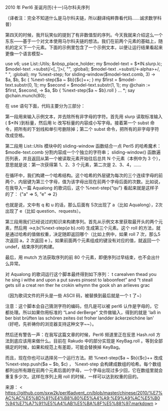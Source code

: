 2010 年 Perl6 圣诞月历(十一)马尔科夫序列

（译者注：完全不知道什么是马尔科夫链，所以翻译纯粹靠看代码……诚求数学科普）

第四天的时候，我开玩笑似的提到了有非数值型的序列。今天我就来介绍这么一个东东——基于一个对文本使用马尔科夫链的想法。我们在前两个元素的基础上，随机的定义下一个元素。下面的示例里包含了一个示例文本，以便让运行结果看起来更像一个语言模型~

use v6;
use List::Utils;
&nbsp_place_holder;
my $model-text = $*IN.slurp.lc;
$model-text .=subst(/<[_']>/, "", :global);
$model-text .=subst(/<-alpha>+/, " ", :global);
my %next-step;
for sliding-window($model-text.comb, 3) -> $a, $b, $c {
    %next-step{$a ~ $b}{$c}++;
}
my $first = $model-text.substr(0, 1);
my $second = $model-text.substr(1, 1);
my @chain := $first, $second, -> $a, $b { %next-step{$a ~ $b}.roll } ... *;
say @chain.munch(80);

在 use 语句下面，代码主要分为三部分：

第一段用来输入示例文本，并去除所有非字母的字符。首先用 slurp 读取标准输入( $*IN )到标量，然后用 lc 改写标量的内容成小写字母。接着第一个 subst 命令，把所有的下划线和单引号删除掉；第二个 subst 命令，把所有的非字母字符改成空格。

第二段用 List::Utils 模块中的 sliding-window 函数结合一点 Perl5 的哈希魔术： $modle-text.comb 分割内容成一个个独立的字符串； sliding-window() 函数遍历列表，并且返回从第一个被读取元素开始往后总共 N 个元素（本例中为 3 个），意思就是说：第一次获得第 1、2、3 个元素，第二次是 2、3、4，……

在循环中，我们构建一个哈希结构。这个哈希的外层键为每次的三个连续字母的前两个，内层键为第三个字母，值为该字母出现在前两个字母后面的次数。比如说，在我导入一篇 Aqualong 的歌词后，这个 %next-step{“qu”} 看起来就是这样子的了：
{"a" => 5, "e" => 2}

也就是说，文中有 q 和 u 的话，那么后面有 5次出现了 a（比如 Aqualong），2次出现了 e（比如 question、requests）。

第三段用我们已经说过的知识来构建序列。首先从示例文本里获取最开头的两个元素，然后用 ->$a,$b{%next-step{$a~$b}.roll} 生成第三个元素。这个 roll 的方法，就是通过哈希的值做权重，决定随即返回哪个（比如上例中，如果 roll 7 次，那么5 次返回 a，2 次返回 e ）。如果前面两个元素组成的键没有对应的值，就返回一个 undef，结束序列的构建。

最后，用 mutch 方法获取序列的前 80 个元素，即便序列过早结束，也不会出什么异常。

对 Aqualong 的歌词运行这个脚本最终得到如下序列：
t carealven thead you he sing i withe and upon a put saves pinsest to laboonfeet” and “t steall gets sill a creat ren ther he crokin whymn the gook sh an arlieves grac

（因为歌词文件的开头是一些 ASCII 码，被替换到最后就是一个 t 了~）

注意：这个脚本会自己猜测字符的编码，但凡是可以被 perl6 认作是字母的，它都处理。所以如果你用标准的 “Land derBerge” 文件做输入，得到的就是 'laß in ber bist brüften las schören zeites öst froher landder äckerzeichöne lan' （好吧，先祈祷你的浏览器支持这种文字~~）。

然后还有警告一声：在我写这篇文章的时候，Perl6 频道里正在反思 Hash.roll 方法到底应该用来做什么。目前在 Rakudo 中的部分实现是 KeyBag.roll 。等到全部搞定的时候，如果和规范上有差距，可能会替换掉 KeyBag。

而且，现在你也可以选择另一个运行方法。把 %next-step{$a ~ $b}{$c}++ 改成 %next-step.push($a ~ $b, $c) ， %next-step 会构建成数组的哈希。每个数组都列出所有跟在前两个元素后面的字母，一个字母出现过多少回，它在数组里就会重复多少次。这样在序列上用 roll 的时候，一样可以达到权重的目的。

来源： < https://github.com/sxw2k/perl6advent_cn/blob/master/chinese/2010/%E7%AC%AC%E5%8D%81%E4%B8%80%E5%A4%A9:%E9%A9%AC%E5%B0%94%E7%A7%91%E5%A4%AB%E5%BA%8F%E5%88%97.markdown >  